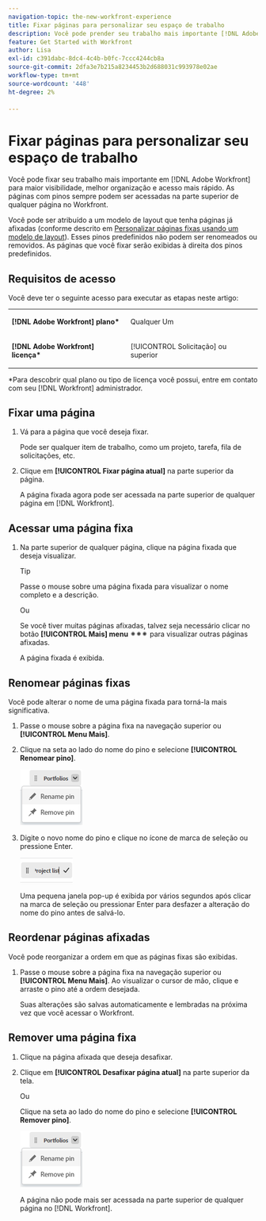```yaml
---
navigation-topic: the-new-workfront-experience
title: Fixar páginas para personalizar seu espaço de trabalho
description: Você pode prender seu trabalho mais importante [!DNL Adobe Workfront] para maior visibilidade, melhor organização e acesso mais rápido. As páginas com pinos sempre podem ser acessadas na parte superior de qualquer página no Workfront.
feature: Get Started with Workfront
author: Lisa
exl-id: c391dabc-8dc4-4c4b-b0fc-7ccc4244cb8a
source-git-commit: 2dfa3e7b215a8234453b2d688031c993978e02ae
workflow-type: tm+mt
source-wordcount: '448'
ht-degree: 2%

---
```


# Fixar páginas para personalizar seu espaço de trabalho

Você pode fixar seu trabalho mais importante em [!DNL Adobe Workfront] para maior visibilidade, melhor organização e acesso mais rápido. As páginas com pinos sempre podem ser acessadas na parte superior de qualquer página no Workfront.

Você pode ser atribuído a um modelo de layout que tenha páginas já afixadas (conforme descrito em [Personalizar páginas fixas usando um modelo de layout](../../administration-and-setup/customize-workfront/use-layout-templates/customize-pinned-pages.md)). Esses pinos predefinidos não podem ser renomeados ou removidos. As páginas que você fixar serão exibidas à direita dos pinos predefinidos.

## Requisitos de acesso

Você deve ter o seguinte acesso para executar as etapas neste artigo:

<table style="table-layout:auto"> 
 <col> 
 </col> 
 <col> 
 </col> 
 <tbody> 
  <tr> 
   <td role="rowheader"><strong>[!DNL Adobe Workfront] plano*</strong></td> 
   <td> <p>Qualquer Um</p> </td> 
  </tr> 
  <tr> 
   <td role="rowheader"><strong>[!DNL Adobe Workfront] licença*</strong></td> 
   <td> <p>[!UICONTROL Solicitação] ou superior</p> </td> 
  </tr> 
 </tbody> 
</table>

&#42;Para descobrir qual plano ou tipo de licença você possui, entre em contato com seu [!DNL Workfront] administrador.

## Fixar uma página

1. Vá para a página que você deseja fixar.

   Pode ser qualquer item de trabalho, como um projeto, tarefa, fila de solicitações, etc.

1. Clique em **[!UICONTROL Fixar página atual]** na parte superior da página.

   A página fixada agora pode ser acessada na parte superior de qualquer página em [!DNL Workfront].

## Acessar uma página fixa

1. Na parte superior de qualquer página, clique na página fixada que deseja visualizar.

   >[!TIP]
   >
   >Passe o mouse sobre uma página fixada para visualizar o nome completo e a descrição.

   Ou

   Se você tiver muitas páginas afixadas, talvez seja necessário clicar no botão **[!UICONTROL Mais] menu** ![](assets/more-icon-spectrum.png) para visualizar outras páginas afixadas.

   A página fixada é exibida.

## Renomear páginas fixas

Você pode alterar o nome de uma página fixada para torná-la mais significativa.

1. Passe o mouse sobre a página fixa na navegação superior ou **[!UICONTROL Menu Mais]**.
1. Clique na seta ao lado do nome do pino e selecione **[!UICONTROL Renomear pino]**.

   ![Renomear pino](assets/rename-remove-pin.png)

1. Digite o novo nome do pino e clique no ícone de marca de seleção ou pressione Enter.

   ![Clique na marca de seleção para renomear o pino](assets/rename-pin-click-checkmark.png)

   Uma pequena janela pop-up é exibida por vários segundos após clicar na marca de seleção ou pressionar Enter para desfazer a alteração do nome do pino antes de salvá-lo.

## Reordenar páginas afixadas

Você pode reorganizar a ordem em que as páginas fixas são exibidas.

1. Passe o mouse sobre a página fixa na navegação superior ou **[!UICONTROL Menu Mais]**. Ao visualizar o cursor de mão, clique e arraste o pino até a ordem desejada.

   Suas alterações são salvas automaticamente e lembradas na próxima vez que você acessar o Workfront.

## Remover uma página fixa

1. Clique na página afixada que deseja desafixar.
1. Clique em **[!UICONTROL Desafixar página atual]** na parte superior da tela.

   Ou

   Clique na seta ao lado do nome do pino e selecione **[!UICONTROL Remover pino]**.

   ![Remover pino](assets/rename-remove-pin.png)

   A página não pode mais ser acessada na parte superior de qualquer página no [!DNL Workfront].
